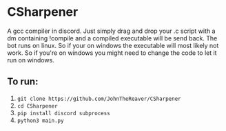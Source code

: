 # CSharpener
A gcc compiler in discord. Just simply drag and drop your .c script with a dm containing !compile and a compiled executable will be send back.
The bot runs on linux. So if your on windows the executable will most likely not work. So if you're on windows you might need to change the code to let it run on windows.

## To run:
1) `git clone https://github.com/JohnTheReaver/CSharpener`
2) `cd CSharpener`
3) `pip install discord subprocess`
4) `python3 main.py`
